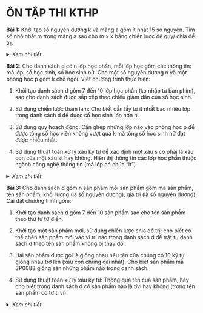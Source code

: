 # ÔN TẬP THI KTHP

**Bài 1:** Khởi tạo số nguyên dương k và mảng a gồm ít nhất 15 số nguyên. Tìm số nhỏ nhất m trong mảng a sao cho m > k bằng chiến lược đệ quy/ chia để trị.

<details>
  <summary><i>Xem chi tiết</i></summary>
  <br>
  
  **Code:**

  ```c++
  #include<bits/stdc++.h>
  using namespace std;

  void hienThiMang(int a[], int k) {
    for(int i = 0; i < k; i++) {
      cout << a[i] << " "; 
    }
    cout << endl;
  }

  void timMin(int a[], int l, int r, int &min) {
    if(l == r) {
      min = a[l];
    }
    else {
      int mid = (l + r) / 2;
      int min1 = a[l], 
        min2 = a[mid+1];
      timMin(a, l, mid, min1);
      timMin(a, mid+1, r, min2);

      min = min1 > min2 ? min2 : min1;
    }
  }

  int main() {
    int k = 15;
    int a[k] = {3,5,7,1,8,54,31,79,5,2,7,9,21,31,10};

    int m = a[0];
    timMin(a, 0, k-1, m);

    cout << "Mang: ";
    hienThiMang(a, k);

    cout << "So nho nhat trong mang: " << m << endl;

    return 0;
  }
  ```

  **Kết quả chạy:**
  
  ![image](https://user-images.githubusercontent.com/65481655/209468189-abba8b77-9f4b-4ad1-b875-958d94e1fbce.png)

</details>
  
**Bài 2:** Cho danh sách d có n lớp học phần, mỗi lớp học gồm các thông tin: mã lớp, số học sinh, số học sinh nữ. Cho một số nguyên dương n và một phòng học p gồm k chỗ ngồi. Viết chương trình thực hiện:

  1. Khởi tạo danh sách d gồm 7 đến 10 lớp học phần (ko nhập từ bàn phím), sao cho danh sách được sắp xếp theo chiều giảm dần của số học sinh.

  2. Sử dụng chiến lược tham lam: Cho biết cần lấy từ ít nhất bao nhiêu lớp trong danh sách d để được số học sinh lớn hơn n.

  3. Sử dụng quy hoạch động: Cần ghép những lớp nào vào phòng học p để được tổng số học viên không vượt quá k mà tổng số học sinh nữ đạt được nhiều nhất.

  4. Sử dụng thuật toán xử lý xâu ký tự để xác định một xâu s có phải là xâu con của một xâu st hay không. Hiển thị thông tin các lớp học phần thuộc ngành công nghệ thông tin (mã lớp có chứa “it”)

<details>
  <summary><i>Xem chi tiết</i></summary>
  <br>
  
  **Code:**

  ```c++
  #include<bits/stdc++.h>
  using namespace std;

  class LopHocPhan {
    public:
      string maLop;
      int soHS;
      int soHSNu;

      LopHocPhan(){
      }

      LopHocPhan(string a, int b, int c) {
        maLop = a;
        soHS = b;
        soHSNu = c;
      }

      void hienThi() {
        cout << setw(20) << maLop 
          << setw(20) << soHS
          << setw(20) << soHSNu << endl;
      }
  };

  int n = 8;
  LopHocPhan *ds;

  // 1

  void khoi_tao_DS() {
    ds = new LopHocPhan[n];

    ds[0] =	LopHocPhan("it6020", 73, 12);
    ds[1] =	LopHocPhan("qtlh6021", 71, 2);
    ds[2] =	LopHocPhan("kt6022", 70, 22);
    ds[3] =	LopHocPhan("qtkd6023", 68, 30);
    ds[4] =	LopHocPhan("lh6024", 66, 6);
    ds[5] =	LopHocPhan("it6025", 62, 1);
    ds[6] =	LopHocPhan("cnot6026", 60, 15);
    ds[7] =	LopHocPhan("cdt6027", 54, 10);
  }

  void tieu_de() {
    cout << setw(20) << "MA LOP" 
      << setw(20) << "SO HOC SINH"
      << setw(20) << "SO HOC SINH NU" << endl;
  }

  void hien_thi_DS(LopHocPhan *ds, int n) {
    for(int i = 0; i < n; i++) {
      ds[i].hienThi();
    }
    cout << endl;
  }

  // 2

  int so_lop_it_nhat(int m) {
    int dem = 0;
    int i = 0;

    while(i < n && m > 0) {
      if(m > 0) {
        m -= ds[i].soHS;
        dem++;
      }
      else {
        i++;
      }
    }

    return dem;
  }

  // 3

  int kq[100][1000];

  int chon_lop_vao_phong(int n, int k) {
    for(int i = 1; i <= n; i++) {
      for(int j = 1; j <= k; j++) {
        if(ds[i-1].soHS <= j) {
          int a = kq[i-1][j - ds[i-1].soHS] + ds[i-1].soHSNu;
          int b = kq[i-1][j];
          kq[i][j] = a > b ? a : b;
        }
        else {
          kq[i][j] = kq[i-1][j];
        }
      }
    }

    return kq[n][k];
  }

  void truy_vet_lop_da_chon(int n, int k) {
    int i = n, j = k;

    while(i != 0) {
      if(kq[i][j] != kq[i-1][j]) {
        ds[i-1].hienThi();
        j -= ds[i-1].soHS;
      }
      i--;
    }
  }

  // 4
  int char_in_string(char x, string s) {
    for(int i = 0; i < s.size(); i++) {
      if(s[i] == x) {
        return i;
      }
    }

    return -1;
  }

  int boyer_moore_horspool(string T, string P) {
    int count = 0,
      i = P.size(),
      v = P.size();

    while(i <= T.size()) {
      int j = i-1,
        x = v-1;

      while(P[x] == T[j] && x > -1) {
        x--;
        j--;
      }

      if(x < 0) {
        count++;
        i += v;
      }
      else {
        int k = char_in_string(T[j], P);
        if(k < 0) {
          i += v;
        }
        else {
          i += v - k - 1;
        }
      }
    }

    return count;
  }

  int main() {
    // 1
    khoi_tao_DS();
    cout << "Danh sach lop hoc phan:\n";
    tieu_de();
    hien_thi_DS(ds, n);

    // 2
    int m = 200;
    cout << "m = " << m << endl;
    cout << "So lop it nhat can lay de duoc so hoc sinh lon hon " 
      << m << " la: " << so_lop_it_nhat(m) << endl;

    // 3
    int k = 200;
    cout << "\nk = " << k << endl;
    int max = chon_lop_vao_phong(n, k);
    cout << "Cac lop duoc ghep vao phong sao cho tong so hoc vien"
      << " khong vuot qua k ma tong so hoc sinh nu nhieu nhat la: "
      << max << endl;
    cout << "Cac lop do la:\n";
    tieu_de();
    truy_vet_lop_da_chon(n, k);

    // 4
    cout << "\nCac lop hoc phan thuoc nganh cong nghe thong tin:\n";
    int count = 0;
    for(int i = 0; i < n; i++) {
      if(boyer_moore_horspool(ds[i].maLop, "it") > 0) {
        count++;
        if(count == 1) {
          tieu_de();
        }
        ds[i].hienThi();
      }
    } 
    if(count == 0) {
      cout << "KHONG CO" << endl;
    }

    return 0;
  }
  ```

  **Kết quả chạy:**
  
  <img width="600px" src="https://user-images.githubusercontent.com/65481655/209468272-d3b5d8b3-84c0-4d69-a0a0-888241cfe840.png">

</details>
  
**Bài 3:** Cho danh sách d gồm n sản phẩm mỗi sản phẩm gồm mã sản phẩm, tên sản phẩm, khối lượng (là số nguyên dương), giá trị (là số nguyên dương).
Cài đặt chương trình gồm:

  1. Khởi tạo danh sách d gồm 7 đến 10 sản phẩm sao cho tên sản phẩm theo thứ tự từ điển.

  2. Khởi tạo một sản phẩm mới, sử dụng chiến lược chia để trị: cho biết có thể chèn sản phẩm mới vào vị trí nào trong danh sách d để trật tự danh sách d theo tên sản phẩm không bị thay đổi.

  3. Hai sản phẩm được gọi là giống nhau nếu tên của chúng có 10 ký tự giống nhau trở lên (xâu con chung dài nhất). Cho biết sản phẩm mã SP0088 giống sản những phẩm nào trong danh sách.

  4. Sử dụng thuật toán xử lý xâu ký tự: Thông qua tên của sản phẩm, hãy cho biết trong danh sách d có sản phẩm nào là tivi hay không (trong tên sản phẩm có từ ti vi).

<details>
  <summary><i>Xem chi tiết</i></summary>
  <br>
  
  **Code:**

  ```c++
  #include<bits/stdc++.h>
  using namespace std;

  class SanPham {
    public:
      string maSP;
      string tenSP;
      int khoiLuong;
      int giaTri;

      SanPham(){
      };

      SanPham(string a, string b, int c, int d) {
        this->maSP = a;
        this->tenSP = b;
        this->khoiLuong = c;
        this->giaTri = d;
      }

      void hien_thi() {
        cout << setw(20) << this->maSP 
          << setw(20) << this->tenSP
          << setw(20) << this->khoiLuong 
          << setw(20) << this->giaTri << endl;
      }

      // 3
      bool sp_giong_nhau(SanPham sp) {
        int a = this->tenSP.size();
        int b = sp.tenSP.size();

        int dp[a+1][b+1];

        int start = 0, length = 0;	

        for(int i = 0; i <= a; i++) {
          for(int j = 0; j <= b; j++) {
            dp[i][j] = 0;
          }
        }

        for(int i = 1; i <= a; i++) {
          for(int j = 1; j <= b; j++) {
            if(this->tenSP[i-1] == sp.tenSP[j-1]) {
              dp[i][j] = dp[i-1][j-1] + 1;

              if(dp[i][j] > length) {
                length = dp[i][j];
                start = i - length;
              }
            }		
          }
        }

        return length >= 10 ? true : false;
      }

      // 4
      int char_in_string(char c, string s) {
        for(int i = 0; i < s.size(); i++) {
          if(s[i] == c) {
            return i;
          }
        }
        return -1;
      }

      bool boyer_moore_horspool(string p) {
        int count = 0,
          i = p.size(),
          v = p.size();

        while(i <= this->tenSP.size()) {
          int j = i-1,
            x = v-1;

          while(p[x] == this->tenSP[j] && x > -1) {
            x--;
            j--;
          }

          if(x < 0) {
            count++;
            i += v;
          }
          else {
            int k = char_in_string(this->tenSP[j], p);
            if(k < 0) {
              i += v;
            }
            else {
              i += v - k - 1;
            }
          }
        }

        return count;
      }
  };

  void tieu_de() {
    cout << setw(20) << "MA SP" 
      << setw(20) << "TEN SP"
      << setw(20) << "KHOI LUONG" 
      << setw(20) << "GIA TRI" << endl;
  }

  // 1
  int n = 7;
  SanPham *ds;

  void khoi_tao_DS() {
    ds = new SanPham[n+1];
    ds[0] = SanPham("SP01", "ban lam viec", 20, 100);
    ds[1] = SanPham("SP02", "choi lau nha", 10, 10);
    ds[2] = SanPham("SP03", "dien thoai", 7, 30);
    ds[3] = SanPham("SP04", "dieu hoa", 26, 42);
    ds[4] = SanPham("SP05", "may tinh", 8, 60);
    ds[5] = SanPham("SP06", "ti vi", 2, 120);
    ds[6] = SanPham("SP07", "tu lanh", 15, 1);
  }

  void hien_thi_DS(SanPham *ds, int n) {
    for(int i = 0; i < n; i++) {
      ds[i].hien_thi();
    }
    cout << endl;
  }

  // 2
  int tim_vi_tri_sp(SanPham sp, int l, int r) {
    if(l > r) {
      return l;
    }	

    int mid = (l + r) / 2;
    if(sp.tenSP.compare(ds[mid].tenSP) > 0) {
      return tim_vi_tri_sp(sp, mid+1, r);
    }
    else if(sp.tenSP.compare(ds[mid].tenSP) < 0) {
      return tim_vi_tri_sp(sp, l, mid-1);
    }
    else {
      return mid;
    }
  } 

  void chen_san_pham(SanPham sp, int l, int r) {
    int vi_tri = tim_vi_tri_sp(sp, 0, n-1);

    for(int j = n; j > vi_tri; j--) {
      ds[j] = ds[j-1];
    }

    ds[vi_tri] = sp;
    n++;
  }

  // 3
  void tim_sp_giong() {
    SanPham sp2 = SanPham("SP0088", "choi lau nha da nang", 20, 12);
    cout << "San pham ma SP0088:\n";
    sp2.hien_thi();
    int count = 0;
    for(int i = 0; i < n; i++) {
      if(sp2.sp_giong_nhau(ds[i])) {
        count++;
        cout << "San pham SP0088 giong voi san pham:\n";
        ds[i].hien_thi();
      }
    }
    if(count == 0) {
      cout << "San pham SP0088 KHONG giong voi san pham nao trong ds.\n";
    }
  }

  void tim_sp_ten_ti_vi() {
    int count = 0;
    for(int i = 0; i < n; i++) {
      if(ds[i].boyer_moore_horspool("ti vi") > 0) {
        count++;
        cout << "\nSan pham ten ti vi trong ds:\n";
        ds[i].hien_thi();
      }
    }

    if(count == 0) {
      cout << "\nTrong danh sach khong co sp ten ti vi.\n";
    }
  }

  int main() {
    khoi_tao_DS();
    cout << "Danh sach san pham theo thu tu tu dien:\n";
    tieu_de();
    hien_thi_DS(ds, n);

    SanPham sp = SanPham("SP08", "may giat", 20, 12);
    cout << "Khoi tao san pham:\n";
    sp.hien_thi();
    cout << "Danh sach sau khi chen sp:\n";
    chen_san_pham(sp, 0, n-1);
    tieu_de();
    hien_thi_DS(ds, n);

    tim_sp_giong();

    tim_sp_ten_ti_vi();

    return 0;
  }
  ```

  **Kết quả chạy:**
  
  <img width="600px" src="https://user-images.githubusercontent.com/65481655/209468380-21d3e8eb-4cfd-4bc5-826e-7ba12ec695a7.png">

</details>
  

